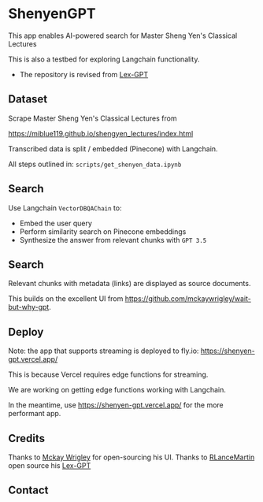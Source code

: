 # ShenyenGPT

This app enables AI-powered search for Master Sheng Yen's Classical Lectures

This is also a testbed for exploring Langchain functionality.

- The repository is revised from  [Lex-GPT](https://github.com/PineappleExpress808/lex-gpt)

## Dataset

Scrape Master Sheng Yen's Classical Lectures from 

https://miblue119.github.io/shengyen_lectures/index.html

Transcribed data is split / embedded (Pinecone) with Langchain.

All steps outlined in: `scripts/get_shenyen_data.ipynb`

## Search

Use Langchain `VectorDBQAChain` to:

* Embed the user query
* Perform similarity search on Pinecone embeddings
* Synthesize the answer from relevant chunks with `GPT 3.5`

## Search

Relevant chunks with metadata (links) are displayed as source documents.

This builds on the excellent UI from https://github.com/mckaywrigley/wait-but-why-gpt.

## Deploy

Note: the app that supports streaming is deployed to fly.io: https://shenyen-gpt.vercel.app/

This is because Vercel requires edge functions for streaming.

We are working on getting edge functions working with Langchain.

In the meantime, use   https://shenyen-gpt.vercel.app/ for the more performant app.

## Credits

Thanks to [Mckay Wrigley](https://twitter.com/mckaywrigley) for open-sourcing his UI.
Thanks to [RLanceMartin](https://twitter.com/RLanceMartin) open source his [Lex-GPT](https://github.com/PineappleExpress808/lex-gpt)


## Contact
